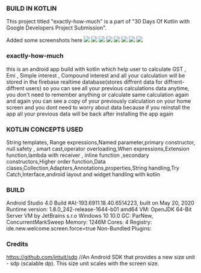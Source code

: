 ### BUILD IN KOTLIN
This project titled "exactly-how-much" is a part of "30 Days Of Kotlin with Google Developers Project Submission".


Added some screenshots here
![](https://github.com/adityamathur0811/exactly-how-much/blob/master/app_images/1.jpg)
![](https://github.com/adityamathur0811/exactly-how-much/blob/master/app_images/2.jpg)
![](https://github.com/adityamathur0811/exactly-how-much/blob/master/app_images/3.jpg)
![](https://github.com/adityamathur0811/exactly-how-much/blob/master/app_images/4.jpg)
![](https://github.com/adityamathur0811/exactly-how-much/blob/master/app_images/5.jpg)
![](https://github.com/adityamathur0811/exactly-how-much/blob/master/app_images/6.jpg)
![](https://github.com/adityamathur0811/exactly-how-much/blob/master/app_images/7.jpg)
![](https://github.com/adityamathur0811/exactly-how-much/blob/master/app_images/8.jpg)

### exactly-how-much
this is an android app build with kotlin which help user to calculate GST , Emi , Simple interest , Compound interest and all your calculation will be stored in the firebase realtime database(stores diffrent data for diffrent-diffrent users) so you can see all your previous calculations data  anytime, you don't need to remember anything or calculate same calculation again and again you can see a copy of your previously calculation on your home screen  and you dont need to worry about data because if you reinstall the app all your previous data will be back after installing the app again


### KOTLIN CONCEPTS USED
String templates, Range expressions,Named parameter,primary constructor, null safety , smart cast,operator overloading,When expressions,Extension function,lambda with receiver , inline function ,secondary constructors,Higher order function,Data clases,Collection,Adapters,Annotations,properties,String handling,Try Catch,Interface,android layout and widget handling with kotlin 

### BUILD 
Android Studio 4.0
Build #AI-193.6911.18.40.6514223, built on May 20, 2020
Runtime version: 1.8.0_242-release-1644-b01 amd64
VM: OpenJDK 64-Bit Server VM by JetBrains s.r.o
Windows 10 10.0
GC: ParNew, ConcurrentMarkSweep
Memory: 1246M
Cores: 4
Registry: ide.new.welcome.screen.force=true
Non-Bundled Plugins: 

### Credits   
https://github.com/intuit/sdp //An Android SDK that provides a new size unit - sdp (scalable dp). This size unit scales with the screen size.
